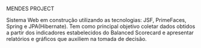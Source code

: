 MENDES PROJECT

Sistema Web em construção utilizando as tecnologias: JSF, PrimeFaces, Spring e JPA(Hibernate).
Tem como principal objetivo coletar dados obtidos a partir dos indicadores estabelecidos do Balanced Scorecard e apresentar relatórios e gráficos que auxiliem na tomada de decisão.
